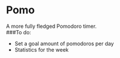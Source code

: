 # Pomo
A more fully fledged Pomodoro timer.  
###To do:  
- Set a goal amount of pomodoros per day
- Statistics for the week


